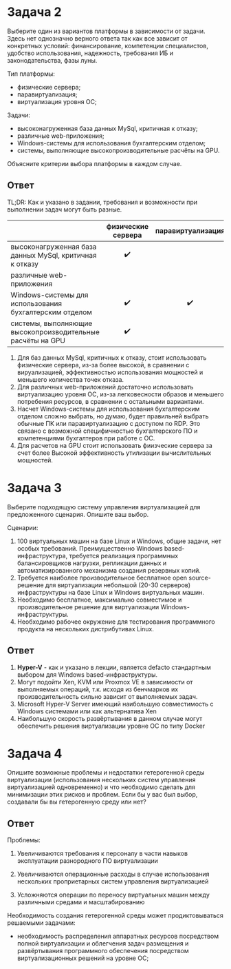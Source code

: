# Задача 2

Выберите один из вариантов платформы в зависимости от задачи. Здесь нет однозначно верного ответа так как все зависит от конкретных условий: финансирование, компетенции специалистов, удобство использования, надежность, требования ИБ и законодательства, фазы луны.

Тип платформы:

- физические сервера;
- паравиртуализация;
- виртуализация уровня ОС;

Задачи:

- высоконагруженная база данных MySql, критичная к отказу;
- различные web-приложения;
- Windows-системы для использования бухгалтерским отделом;
- системы, выполняющие высокопроизводительные расчёты на GPU.

Объясните критерии выбора платформы в каждом случае.

## Ответ

TL;DR: Как и указано в задании, требования и возможности при выполнении задач могут быть разные.

 ||физические сервера|паравиртуализация|виртуализация уровня ОС|
 |:-|:-:|:-:|:-:|
 |высоконагруженная база данных MySql, критичная к отказу|:heavy_check_mark:
 |различные web-приложения|||:heavy_check_mark:
 |Windows-системы для использования бухгалтерским отделом|:heavy_check_mark:|:heavy_check_mark:
 |системы, выполняющие высокопроизводительные расчёты на GPU|:heavy_check_mark:

1. Для баз данных MySql, критичных к отказу, стоит использовать физические сервера, из-за более высокой, в сравнении с вируализацией, эффективностью использования мощностей и меньшего количества точек отказа.
2. Для различных web-приложений достаточно использовать виртуализацию уровня ОС, из-за легковесности образов и меньшего потребения ресурсов, в сравнении с остальными вариантами.
3. Насчет Windows-системы для использования бухгалтерским отделом сложно выбрать, но думаю, будет правильней выбрать обычные ПК или паравиртуализацию с доступом по RDP. Это связано с возможной специфичностью бухгалтерского ПО и компетенциями бухгалтеров при работе с ОС.
4. Для расчетов на GPU стоит использовать фиизческие сервера за счет более Высокой эффективность утилизации вычислительных мощностей.

# Задача 3

Выберите подходящую систему управления виртуализацией для предложенного сценария. Опишите ваш выбор.

Сценарии:

1. 100 виртуальных машин на базе Linux и Windows, общие задачи, нет особых требований. Преимущественно Windows based-инфраструктура, требуется реализация программных балансировщиков нагрузки, репликации данных и автоматизированного механизма создания резервных копий.
2. Требуется наиболее производительное бесплатное open source-решение для виртуализации небольшой (20-30 серверов) инфраструктуры на базе Linux и Windows виртуальных машин.
3. Необходимо бесплатное, максимально совместимое и производительное решение для виртуализации Windows-инфраструктуры.
4. Необходимо рабочее окружение для тестирования программного продукта на нескольких дистрибутивах Linux.

## Ответ

1. **Hyper-V** - как и указано в лекции, является defacto стандартным выбором для Windows based-инфраструктуры.
2. Могут подойти Xen, KVM или Proxmox VE в зависимости от выполняемых операций, т.к. исходя из бенчмарков их производительность сильно зависит от выполняемых задач.
3. Microsoft Hyper-V Server имеющий наибольшую совместимость с Windows системами или как альтернатива Xen
4. Наибольшую скорость развёртывания в данном случае могут обеспечить решения виртуализации уровне ОС по типу Docker


# Задача 4

Опишите возможные проблемы и недостатки гетерогенной среды виртуализации (использования нескольких систем управления виртуализацией одновременно) и что необходимо сделать для минимизации этих рисков и проблем. Если бы у вас был выбор, создавали бы вы гетерогенную среду или нет?

## Ответ

Проблемы:

1. Увеличиваются требования к персоналу в части навыков эксплуатации разнородного ПО виртуализации

2. Увеличиваются операционные расходы в случае использования нескольких проприетарных систем управления виртуализацией

3. Усложняются операции по переносу виртуальных машин между различными средами и масштабированию

Необходимость создания гетерогенной среды может продиктовываться решаемыми задачами:

- необходимость распределения аппаратных ресурсов посредством полной виртуализации и облегчения задач размещения и развёртывания программного обеспечения посредством виртуализационных решений на уровне ОС;
